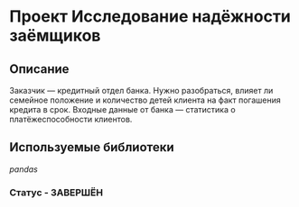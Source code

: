 # Проект Исследование надёжности заёмщиков

## Описание 

Заказчик — кредитный отдел банка. Нужно разобраться, влияет ли семейное положение и количество детей клиента на факт погашения кредита в срок. Входные данные от банка — статистика о платёжеспособности клиентов.

## Используемые библиотеки
*pandas*

### Статус - ЗАВЕРШЁН
